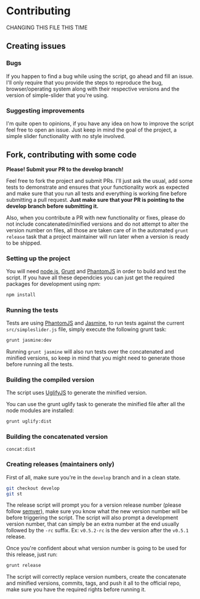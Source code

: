 # Contributing

CHANGING THIS FILE THIS TIME

## Creating issues

### Bugs

If you happen to find a bug while using the script, go ahead and fill an issue. I'll only require that you provide the steps to reproduce the bug, browser/operating system along with their respective versions and the version of simple-slider that you're using.

### Suggesting improvements

I'm quite open to opinions, if you have any idea on how to improve the script feel free to open an issue. Just keep in mind the goal of the project, a simple slider functionality with no style involved.

## Fork, contributing with some code

**Please! Submit your PR to the develop branch!**

Feel free to fork the project and submit PRs. I'll just ask the usual, add some tests to demonstrate and ensures that your functionality work as expected and make sure that you run all tests and everything is working fine before submitting a pull request. **Just make sure that your PR is pointing to the develop branch before submitting it.**

Also, when you contribute a PR with new functionality or fixes, please do not include concatenated/minified versions and do not attempt to alter the version number on files, all those are taken care of in the automated `grunt release` task that a project maintainer will run later when a version is ready to be shipped.

### Setting up the project

You will need [node.js](http://nodejs.org/), [Grunt](gruntjs.com) and [PhantomJS](http://phantomjs.org/) in order to build and test the script. If you have all these dependcies you can just get the required packages for development using npm:

```sh
npm install
```

### Running the tests

Tests are using [PhantomJS](http://phantomjs.org/) and [Jasmine](http://jasmine.github.io/), to run tests against the current `src/simpleslider.js` file, simply execute the following grunt task:

```sh
grunt jasmine:dev
```

Running `grunt jasmine` will also run tests over the concatenated and minified versions, so keep in mind that you might need to generate those before running all the tests.

### Building the compiled version

The script uses [UglifyJS](http://lisperator.net/uglifyjs/) to generate the minified version.

You can use the grunt uglify task to generate the minified file after all the node modules are installed:

```sh
grunt uglify:dist
```

### Building the concatenated version

```sh
concat:dist
```

### Creating releases (maintainers only)

First of all, make sure you're in the `develop` branch and in a clean state.

```sh
git checkout develop
git st
```

The release script will prompt you for a version release number (please follow [semver](http://semver.org/)), make sure you know what the new version number will be before triggering the script. The script will also prompt a development version number, that can simply be an extra number at the end usually followed by the `-rc` suffix. Ex: `v0.5.2-rc` is the dev version after the `v0.5.1` release.

Once you're confident about what version number is going to be used for this release, just run:

```sh
grunt release
```

The script will correctly replace version numbers, create the concatenate and minified versions, commits, tags, and push it all to the official repo, make sure you have the required rights before running it.

